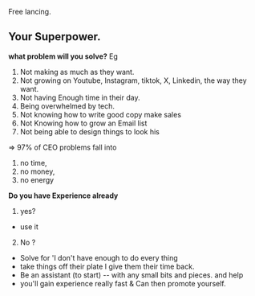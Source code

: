 Free lancing.

## Your Superpower.

**what problem will you solve?**
Eg

1. Not making as much as they want.
2. Not growing on Youtube, Instagram, tiktok, X, Linkedin, the way they want.
3. Not having Enough time in their day.
4. Being overwhelmed by tech.
5. Not knowing how to write good copy make sales
6. Not Knowing how to grow an Email list
7. Not being able to design things to look his

=> 97% of CEO problems fall into
1) no time, 
2) no money, 
3) no energy

**Do you have Experience already**
1. yes?
 * use it

2. No ?
 * Solve for 'I don't have enough to do every thing
 * take things off their plate I give them their time back.
 * Be an assistant (to start) -- with any small bits and pieces. and help
 * you'll gain experience really fast & Can then promote yourself.
